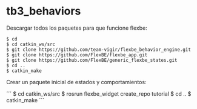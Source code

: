 # tb3_behaviors

Descargar todos los paquetes para que funcione flexbe:

```
$ cd
$ cd catkin_ws/src
$ git clone https://github.com/team-vigir/flexbe_behavior_engine.git
$ git clone https://github.com/FlexBE/flexbe_app.git
$ git clone https://github.com/FlexBE/generic_flexbe_states.git
$ cd ..
$ catkin_make
```

Crear un paquete inicial de estados y comportamientos:

´´´
$ cd catkin_ws/src
$ rosrun flexbe_widget create_repo tutorial
$ cd ..
$ catkin_make
´´´


